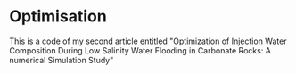 # Optimisation
This is a code of my second article entitled "Optimization of Injection Water Composition During Low Salinity Water Flooding in Carbonate Rocks: A numerical Simulation Study"
